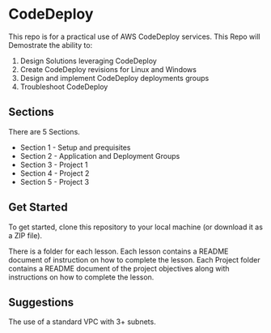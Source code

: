 # CodeDeploy
This repo is for a practical use of AWS CodeDeploy services. This Repo will Demostrate the ability to: 

1) Design Solutions leveraging CodeDeploy
2) Create CodeDeploy revisions for Linux and Windows
3) Design and implement CodeDeploy deployments groups
4) Troubleshoot CodeDeploy

## Sections

There are 5 Sections.

 - Section 1 - Setup and prequisites
 - Section 2 - Application and Deployment Groups
 - Section 3 - Project 1
 - Section 4 - Project 2
 - Section 5 - Project 3

## Get Started

To get started, clone this repository to your local machine (or download it as a ZIP file).

There is a folder for each lesson. Each lesson contains a README document of instruction on how to complete the lesson.
Each Project folder contains a README document of the project objectives along with instructions on how to complete the lesson.

## Suggestions

The use of a standard VPC with 3+ subnets.
